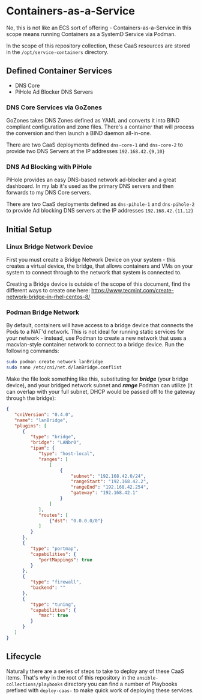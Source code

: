 # Containers-as-a-Service

No, this is not like an ECS sort of offering - Containers-as-a-Service in this scope means running Containers as a SystemD Service via Podman.

In the scope of this repository collection, these CaaS resources are stored in the `/opt/service-containers` directory.

## Defined Container Services

- DNS Core
- PiHole Ad Blocker DNS Servers

### DNS Core Services via GoZones

GoZones takes DNS Zones defined as YAML and converts it into BIND compliant configuration and zone files.  There's a container that will process the conversion and then launch a BIND daemon all-in-one.

There are two CaaS deployments defined `dns-core-1` and `dns-core-2` to provide two DNS Servers at the IP addresses `192.168.42.{9,10}`

### DNS Ad Blocking with PiHole

PiHole provides an easy DNS-based network ad-blocker and a great dashboard.  In my lab it's used as the primary DNS servers and then forwards to my DNS Core servers.

There are two CaaS deployments defined as `dns-pihole-1` and `dns-pihole-2` to provide Ad blocking DNS servers at the IP addresses `192.168.42.{11,12}`

## Initial Setup

### Linux Bridge Network Device

First you must create a Bridge Network Device on your system - this creates a virtual device, the bridge, that allows containers and VMs on your system to connect through to the network that system is connected to.

Creating a Bridge device is outside of the scope of this document, find the different ways to create one here: https://www.tecmint.com/create-network-bridge-in-rhel-centos-8/

### Podman Bridge Network

By default, containers will have access to a bridge device that connects the Pods to a NAT'd network.  This is not ideal for running static services for your network - instead, use Podman to create a new network that uses a macvlan-style container network to connect to a bridge device.  Run the following commands:

```bash
sudo podman create network lanBridge
sudo nano /etc/cni/net.d/lanBridge.conflist
```

Make the file look something like this, substituting for ***bridge*** (your bridge device), and your bridged network subnet and ***range*** Podman can utilize (it can overlap with your full subnet, DHCP would be passed off to the gateway through the bridge):

```json
{
   "cniVersion": "0.4.0",
   "name": "lanBridge",
   "plugins": [
      {
         "type": "bridge",
         "bridge": "LANbr0",
         "ipam": {
            "type": "host-local",
            "ranges": [
                [
                    {
                        "subnet": "192.168.42.0/24",
                        "rangeStart": "192.168.42.2",
                        "rangeEnd": "192.168.42.254",
                        "gateway": "192.168.42.1"
                    }
                ]
            ],
            "routes": [
                {"dst": "0.0.0.0/0"}
            ]
         }
      },
      {
         "type": "portmap",
         "capabilities": {
            "portMappings": true
         }
      },
      {
         "type": "firewall",
         "backend": ""
      },
      {
         "type": "tuning",
         "capabilities": {
            "mac": true
         }
      }
   ]
}
```

## Lifecycle

Naturally there are a series of steps to take to deploy any of these CaaS items.  That's why in the root of this repository in the `ansible-collections/playbooks` directory you can find a number of Playbooks prefixed with `deploy-caas-` to make quick work of deploying these services.